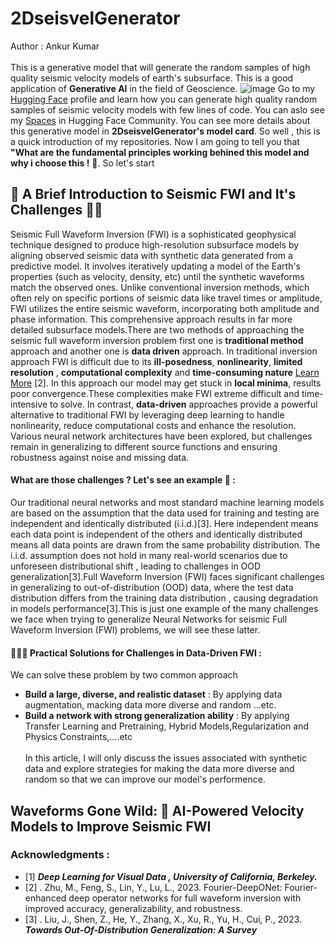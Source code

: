 # 2DseisvelGenerator
Author : Ankur Kumar <br><br>
This is a generative model that will generate the random  samples of high quality seismic velocity models of earth's subsurface. This is a good application of **Generative AI** in the field of Geoscience.
![image](https://github.com/user-attachments/assets/ef5b5e06-d513-4d25-a569-07d494787e79)
Go to my [Hugging Face](https://huggingface.co/kankur0007/2DseisvelGenerator) profile and learn how  you can generate high quality random samples of  seismic velocity models with few lines of code. You can aslo see my [Spaces](https://huggingface.co/spaces/kankur0007/2DseisvelGenerator) in Hugging Face Community. You can see more details about this generative model in **2DseisvelGenerator's model card**. So well , this is a quick introduction of my repositories. Now I am going to tell you that **"What are the fundamental principles working behined this model and why i choose this !** 🤗. So let's start

## 📃 A Brief Introduction to Seismic FWI and It's Challenges 🙇🏻
Seismic Full Waveform Inversion (FWI) is a sophisticated geophysical technique designed to produce high-resolution subsurface models by aligning observed seismic data with synthetic data generated from a predictive model. It involves iteratively updating a model of the Earth's properties (such as velocity, density, etc) until the synthetic waveforms match the observed ones. Unlike conventional inversion methods, which often rely on specific portions of seismic data like travel times or amplitude, FWI utilizes the entire seismic waveform, incorporating both amplitude and phase information. This comprehensive approach results in far more detailed subsurface models.There are two methods of approaching the seismic full waveform inversion problem first one is **traditional method** approach and another one is **data driven** approach. In traditional inversion approach FWI is difficult due to its **ill-posedness**, **nonlinearity**, **limited resolution** , **computational complexity** and **time-consuming nature**  [Learn More](https://www.redalyc.org/journal/465/46558134008/html/) [2]. In this approach our model may get stuck in **local minima**, results poor convergence.These complexities make FWI extreme difficult and time-intensive to solve. In contrast, **data-driven** approaches provide a powerful alternative to traditional FWI by leveraging deep learning to handle nonlinearity, reduce computational costs and enhance the resolution. Various neural network architectures have been explored, but challenges remain in generalizing to different source functions and ensuring robustness against noise and missing data.
#### What are those challenges ? Let's see an example 🌝 :
Our traditional neural networks and most standard machine learning models are based on the assumption that the data used for training and testing are independent and identically distributed (i.i.d.)[3]. Here independent means each data point is independent of the others and identically distributed means all data points are drawn from the same probability distribution. The i.i.d. assumption does not hold in many real-world scenarios due to unforeseen distributional shift , leading to challenges in OOD generalization[3].Full Waveform Inversion (FWI) faces significant challenges in generalizing to out-of-distribution (OOD) data, where the test data distribution differs from the training data distribution , causing degradation in models performance[3].This is just one example of the many challenges we face when trying to generalize Neural Networks for seismic Full Waveform Inversion (FWI) problems, we will see these latter.

#### 💁🏻‍♂️ Practical Solutions for Challenges in Data-Driven FWI : 
We can solve these problem by two common approach 
- **Build a large, diverse, and realistic dataset** : By applying data augmentation, macking data more diverse and random ...etc.
- **Build a network with strong generalization ability** : By applying Transfer Learning and Pretraining, Hybrid Models,Regularization and Physics Constraints,....etc<br><br>
In this article, I will only discuss the issues associated with synthetic data and explore strategies for making the data more diverse and random so that we can improve our model's performence.





## Waveforms Gone Wild: 🤖 AI-Powered Velocity Models to Improve Seismic FWI 












### Acknowledgments : 
- [1] ***Deep Learning for Visual Data , University of California, Berkeley.*** <br>
- [2] . Zhu, M., Feng, S., Lin, Y., Lu, L., 2023. Fourier-DeepONet: Fourier-enhanced deep 
operator networks for full waveform inversion with improved accuracy, generalizability, and 
robustness.
- [3] . Liu, J., Shen, Z., He, Y., Zhang, X., Xu, R., Yu, H., Cui, P., 2023. ***Towards Out-Of-Distribution 
Generalization: A Survey***



